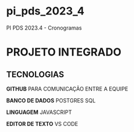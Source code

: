 # pi_pds_2023_4
PI PDS 2023.4 - Cronogramas
# PROJETO INTEGRADO

## TECNOLOGIAS

**GITHUB** PARA COMUNICAÇÃO ENTRE A EQUIPE

**BANCO DE DADOS** POSTGRES SQL

**LINGUAGEM** JAVASCRIPT

**EDITOR DE TEXTO** VS CODE
